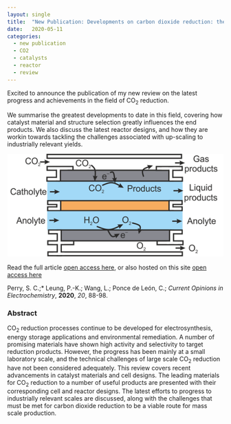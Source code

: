 ```yaml
---
layout: single
title:  "New Publication: Developments on carbon dioxide reduction: their promise, achievements and challenges"
date:   2020-05-11
categories: 
  - new publication
  - CO2
  - catalysts
  - reactor
  - review
---
```


Excited to announce the publication of my new review on the latest progress and achievements in the field of CO<sub>2</sub> reduction. 

We summarise the greatest developments to date in this field, covering how catalyst material and structure selection greatly influences the end products. We also discuss the latest reactor designs, and how they are workin towards tackling the challenges associated with up-scaling to industrially relevant yields.

![Perry et al. *Current Opinions in Electrochemistry*, **2020**, *20*, 88-98](/images/publications/2020CO2Review.png)

Read the full article [open access here](https://doi.org/10.1016/j.coelec.2020.04.014), or also hosted on this site [open access here](/Publications/2020_CO2_Review)

Perry, S. C.;* Leung, P.-K.; Wang, L.; Ponce de León, C.; *Current Opinions in Electrochemistry*, **2020**, *20*, 88-98.

### Abstract

CO<sub>2</sub> reduction processes continue to be developed for electrosynthesis, energy storage applications and environmental remediation.  A number of promising materials have shown high activity and selectivity to target reduction products. However, the progress has been mainly at a small laboratory scale, and the technical challenges of large scale CO<sub>2</sub> reduction have not been considered adequately. This review covers recent advancements in catalyst materials and cell designs. The leading materials for CO<sub>2</sub> reduction to a number of useful products are presented with their corresponding cell and reactor designs. The latest efforts to progress to industrially relevant scales are discussed, along with the challenges that must be met for carbon dioxide reduction to be a viable route for mass scale production.  